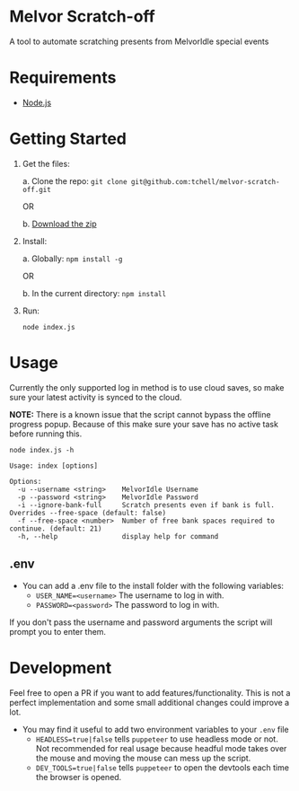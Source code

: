 # Melvor Scratch-off

A tool to automate scratching presents from MelvorIdle special events

# Requirements

- [Node.js](https://nodejs.org/en/)

# Getting Started

1. Get the files:

   a. Clone the repo: `git clone git@github.com:tchell/melvor-scratch-off.git`

   OR

   b. [Download the zip](https://github.com/tchell/melvor-scratch-off/archive/master.zip)

2. Install:

   a. Globally: `npm install -g`

   OR

   b. In the current directory: `npm install`

3. Run:
   ```
   node index.js
   ```

# Usage

Currently the only supported log in method is to use cloud saves, so make sure your latest activity is synced to the cloud.

**NOTE:** There is a known issue that the script cannot bypass the offline progress popup. Because of this make sure your save has no active task before running this.

```
node index.js -h

Usage: index [options]

Options:
  -u --username <string>    MelvorIdle Username
  -p --password <string>    MelvorIdle Password
  -i --ignore-bank-full     Scratch presents even if bank is full. Overrides --free-space (default: false)
  -f --free-space <number>  Number of free bank spaces required to  continue. (default: 21)
  -h, --help                display help for command
```

## .env

- You can add a .env file to the install folder with the following variables:
  - `USER_NAME=<username>` The username to log in with.
  - `PASSWORD=<password>` The password to log in with.

If you don't pass the username and password arguments the script will prompt you to enter them.


# Development

Feel free to open a PR if you want to add features/functionality. This is not a perfect implementation and some small additional changes could improve a lot.

- You may find it useful to add two environment variables to your `.env` file
  - `HEADLESS=true|false` tells `puppeteer` to use headless mode or not. Not recommended for real usage because headful mode takes over the mouse and moving the mouse can mess up the script.
  - `DEV_TOOLS=true|false` tells `puppeteer` to open the devtools each time the browser is opened.
